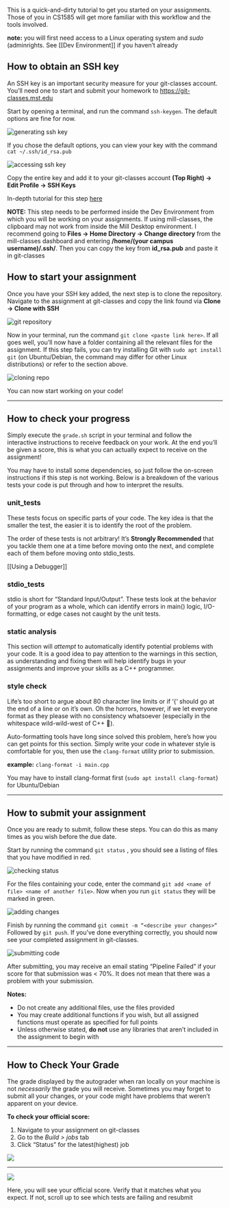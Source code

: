 
This is a quick-and-dirty tutorial to get you started on your assignments. Those of you in CS1585 will get more familiar with this workflow and the tools involved.

**note:** you will first need access to a Linux operating system and _sudo_ (adminrights. See [[Dev Environment]] if you haven’t already

## How to obtain an SSH key

An SSH key is an important security measure for your git-classes account. You’ll need one to start and submit your homework to https://git-classes.mst.edu

Start by opening a terminal, and run the command ```ssh-keygen```. The default options are fine for now.

![generating ssh key](img/keygen.png)

If you chose the default options, you can view your key with the command ```cat ~/.ssh/id_rsa.pub```

![accessing ssh key](img/key.png)

Copy the entire key and add it to your git-classes account
  **(Top Right) -> Edit Profile -> SSH Keys**

In-depth tutorial for this step [here](https://git-classes.mst.edu/help/user/ssh.md)

**NOTE:** This step needs to be performed inside the Dev Environment from which you will be working on your assignments. If using mill-classes, the clipboard may not work from inside the Mill Desktop environment. I recommend going to **Files -> Home Directory -> Change directory** from the mill-classes dashboard and entering **/home/(your campus username)/.ssh/**. Then you can copy the key from **id_rsa.pub** and paste it in git-classes

## How to start your assignment

Once you have your SSH key added, the next step is to clone the repository. Navigate to the assignment at git-classes and copy the link found via **Clone -> Clone with SSH**

![git repository](img/clone.png)

Now in your terminal, run the command ```git clone <paste link here>```. If all goes well, you’ll now have a folder containing all the relevant files for the assignment. If this step fails, you can try installing Git with ```sudo apt install git``` (on Ubuntu/Debian, the command may differ for other Linux distributions) or refer to the section above.

![cloning repo](img/clone2.png)

You can now start working on your code!

---
## How to check your progress

Simply execute the ```grade.sh``` script in your terminal and follow the interactive instructions to receive feedback on your work. At the end you’ll be given a score, this is what you can actually expect to receive on the assignment!

You may have to install some dependencies, so just follow the on-screen instructions if this step is not working. Below is a breakdown of the various tests your code is put through and how to interpret the results.

### unit_tests

These tests focus on specific parts of your code. The key idea is that the smaller the test, the easier it is to identify the root of the problem. 

The order of these tests is not arbitrary! It’s **Strongly Recommended** that you tackle them one at a time before moving onto the next, and complete each of them before moving onto stdio_tests.

[[Using a Debugger]]

### stdio_tests

stdio is short for “Standard Input/Output”. These tests look at the behavior of your program as a whole, which can identify errors in main() logic, I/O-formatting, or edge cases not caught by the unit tests.

### static analysis

This section will _attempt_ to automatically identify potential problems with your code. It is a good idea to pay attention to the warnings in this section, as understanding and fixing them will help identify bugs in your assignments and improve your skills as a C++ programmer.

### style check

Life’s too short to argue about 80 character line limits or if ‘{‘ should go at the end of a line or on it’s own. Oh the horrors, however, if we let everyone format as they please with no consistency whatsoever (especially in the whitespace wild-wild-west of C++ 🤠).

Auto-formatting tools have long since solved this problem, here’s how you can get points for this section. Simply write your code in whatever style is comfortable for you, then use the ```clang-format``` utility prior to submission.

**example:** ```clang-format -i main.cpp```

You may have to install clang-format first (```sudo apt install clang-format```) for Ubuntu/Debian

---
## How to submit your assignment

Once you are ready to submit, follow these steps. You can do this as many times as you wish before the due date.

Start by running the command ```git status``` , you should see a listing of files that you have modified in red.

![checking status](img/status.png)

For the files containing your code, enter the command ```git add <name of file> <name of another file>```. Now when you run ```git status``` they will be marked in green.

![adding changes](img/add.png)

Finish by running the command ```git commit -m “<describe your changes>“``` Followed by ```git push```. If you’ve done everything correctly, you should now see your completed assignment in git-classes.

![submitting code](img/commit-push.png)

After submitting, you may receive an email stating “Pipeline Failed” if your score for that submission was < 70%. It does not mean that there was a problem with your submission.

**Notes:**
* Do not create any additional files, use the files provided
* You may create additional functions if you wish, but all assigned functions must operate as specified for full points
* Unless otherwise stated, **do not** use any libraries that aren’t included in the assignment to begin with

---
## How to Check Your Grade

The grade displayed by the autograder when ran locally on your machine is not _necessarily_ the grade you will receive. Sometimes you may forget to submit all your changes, or your code might have problems that weren’t apparent on your device.

**To check your official score:**
1. Navigate to your assignment on git-classes
2. Go to the _Build > jobs_ tab
3. Click “Status” for the latest(highest) job

![](img/jobs.png)

---

![](img/official-score.png)

Here, you will see your official score. Verify that it matches what you expect. If not, scroll up to see which tests are failing and resubmit